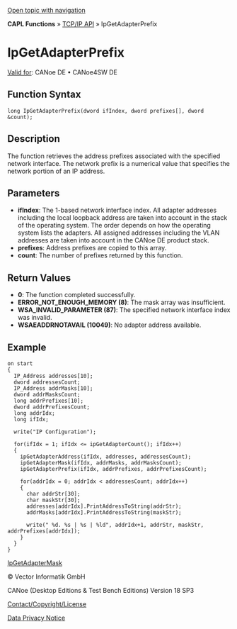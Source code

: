 [Open topic with navigation](../../../../../CANoeDEFamily.htm#Topics/CAPLFunctions/TCPIPAPI/Functions/CAPLfunctionIPGetAdapterPrefix.md)

**CAPL Functions** » [TCP/IP API](../CAPLfunctionsTCPIPOverview.md) » IpGetAdapterPrefix

# IpGetAdapterPrefix

[Valid for](../../../Shared/FeatureAvailability.md): CANoe DE • CANoe4SW DE

## Function Syntax

```plaintext
long IpGetAdapterPrefix(dword ifIndex, dword prefixes[], dword &count);
```

## Description

The function retrieves the address prefixes associated with the specified network interface. The network prefix is a numerical value that specifies the network portion of an IP address.

## Parameters

- **ifIndex**: The 1-based network interface index. All adapter addresses including the local loopback address are taken into account in the stack of the operating system. The order depends on how the operating system lists the adapters. All assigned addresses including the VLAN addresses are taken into account in the CANoe DE product stack.
- **prefixes**: Address prefixes are copied to this array.
- **count**: The number of prefixes returned by this function.

## Return Values

- **0**: The function completed successfully.
- **ERROR_NOT_ENOUGH_MEMORY (8)**: The mask array was insufficient.
- **WSA_INVALID_PARAMETER (87)**: The specified network interface index was invalid.
- **WSAEADDRNOTAVAIL (10049)**: No adapter address available.

## Example

```plaintext
on start
{
  IP_Address addresses[10];
  dword addressesCount;
  IP_Address addrMasks[10];
  dword addrMasksCount;
  long addrPrefixes[10];
  dword addrPrefixesCount;
  long addrIdx;
  long ifIdx;

  write("IP Configuration");

  for(ifIdx = 1; ifIdx <= ipGetAdapterCount(); ifIdx++)
  {
    ipGetAdapterAddress(ifIdx, addresses, addressesCount);
    ipGetAdapterMask(ifIdx, addrMasks, addrMasksCount);
    ipGetAdapterPrefix(ifIdx, addrPrefixes, addrPrefixesCount);

    for(addrIdx = 0; addrIdx < addressesCount; addrIdx++)
    {
      char addrStr[30];
      char maskStr[30];
      addresses[addrIdx].PrintAddressToString(addrStr);
      addrMasks[addrIdx].PrintAddressToString(maskStr);

      write(" %d. %s | %s | %ld", addrIdx+1, addrStr, maskStr, addrPrefixes[addrIdx]);
    }
  }
}
```

[IpGetAdapterMask](CAPLfunctionIPGetAdapterMask.md)

© Vector Informatik GmbH

CANoe (Desktop Editions & Test Bench Editions) Version 18 SP3

[Contact/Copyright/License](../../../Shared/ContactCopyrightLicense.md)

[Data Privacy Notice](https://www.vector.com/int/en/company/get-info/privacy-policy/)

